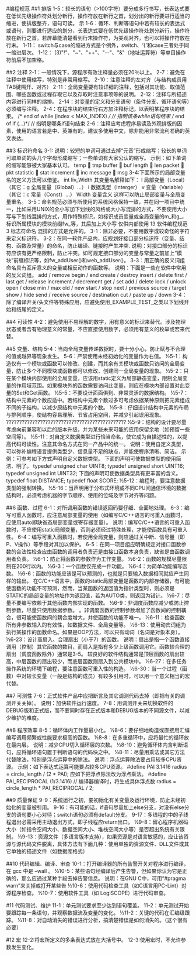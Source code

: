 #编程规范
##1 排版
1-5：较长的语句（>100字符）要分成多行书写，长表达式要在低优先级操作符处划分新行，操作符放在新行之首，划分出的新行要进行适当的缩进，使排版整齐，语句可读。
示
1-6：循环、判断等语句中若有较长的表达式或语句，则要进行适应的划分，长表达式要在低优先级操作符处划分新行，操作符放在新行之首。若屏幕能清楚看到行末操作符，为美观对齐，也可以将操作符放在行末。
1-11： switch与case的缩进方式是个例外，switch、‘{’和case三者处于同一缩进层次。
1-12： (3)"!"、"~"、"++"、"--"、"&"（地址运算符）等单目操作符前后不加空格。

##2 注释
2-1：一般情况下，源程序有效注释量必须在20％以上。
2-7：避免在注释中使用缩写，特别是非常用缩写。
2-10：注意注释的左对齐（与结构成员用TAB键隔开、对齐）
2-11：全局变量要有较详细的注释，包括对其功能、取值范围、哪些函数或过程存取它以及存取时注意事项等的说明。
2-12：注释与所描述内容进行同样的缩排。
2-14：对变量的定义和分支语句（条件分支、循环语句等）必须编写注释。
2-4：在程序块的结束行右方加注释标记，以表明某程序块的结束。
/* end of while (index < MAX_INDEX) */ // 指明该条while语句结束
 /* end of if (...)*/ // 指明是哪条if语句结束
2-6：注释应考虑程序易读及外观排版的因素，使用的语言若是中、英兼有的，建议多使用中文，除非能用非常流利准确的英文表达。

##3 标识符命名
3-1: 说明：较短的单词可通过去掉“元音”形成缩写；较长的单词可取单词的头几个字母形成缩写；一些单词有大家公认的缩写。
示例：如下单词的缩写能够被大家基本认可。
temp 􀃆 tmp
buffer 􀃆 buf
length 􀃆 len
packet 􀃆 pkt
statistic 􀃆 stat
increment 􀃆 inc
message 􀃆 msg
3-4:下面所示的局部变量名的定义方法可以借鉴。
int liv_Width
其变量名解释如下：
l 局部变量（Local） （其它：g 全局变量（Global）...）
i 数据类型（Interger）
v 变量（Variable） （其它：c 常量（Const）...）
Width 变量含义
这样可以防止局部变量与全局变量重名。
3-5：命名规范必须与所使用的系统风格保持一致，并在同一项目中统一，比如采用UNIX的全小写加下划线的风格或大小写混排的方式，不要使用大小写与下划线混排的方式，用作特殊标识，如标识成员变量或全局变量的m_和g_，标识所属模块的模块前缀fw_等，其后加上大小写
仅供内部使用 13
软件编程规范 3 标志符命名
混排的方式是允许的。
3-1：除非必要，不要用数字或较奇怪的字符来定义标识符。
3-2：在同一软件产品内，应规划好接口部分标识符（变量、结构、函数及常量）的命名，防止编译、链接时产生冲突.
说明：对接口部分的标识符应该有更严格限制，防止冲突。如可规定接口部分的变量与常量之前加上“模块”前缀标识等，如fw_addUser()和web_addUser()。
3-3：用正确的反义词组命名具有互斥意义的变量或相反动作的函数等。
说明：下面是一些在软件中常用的反义词组。
add / remove begin / end create / destroy
insert / delete first / last get / release
increment / decrement get / set
add / delete lock / unlock open / close
min / max old / new start / stop
next / previous source / target show / hide
send / receive source / destination
cut / paste up / down
3-4：除了编译开关/头文件等特殊应用，应避免使用_EXAMPLE_TEST_之类以下划线开始和结尾的定义。

##4 可读性
4-2：避免使用不易理解的数字，用有意义的标识来替代。涉及物理状态或者含有物理意义的常量，不应直接使用数字，必须用有意义的枚举或宏来代替。

##5 变量、结构
5-4：当向全局变量传递数据时，要十分小心，防止赋与不合理的值或越界等现象发生。
5-6：严禁使用未经初始化的变量作为右值。
½5-1：构造仅有一个模块或函数可以修改、创建，而其余有关模块或函数只访问的全局变量，防止多个不同模块或函数都可以修改、创建同一全局变量的现象。
½5-2：只在某个模块内部使用的全局变量，应该用static定义为局部静态变量，限制全局变量的作用域范围。如果模块外的函数需要访问此变量，则应在模块内部设置对此变量的Set和Get函数。
½5-5：不要设计面面俱到、非常灵活的数据结构。
½5-7：结构中元素的个数应适中。若结构中元素个数过多可考虑依据某种原则把元素组成不同的子结构，以减少原结构中元素的个数。
½5-8：仔细设计结构中元素的布局与排列顺序，使结构容易理解、节省占用空间，并减少引起误用现象。
??????????????????????????????????????????????
½5-9：结构的设计要尽量考虑向前兼容和以后的版本升级，并为某些未来可能的应用保留余地（如预留一些空间等）。
½5-11：对自定义数据类型进行恰当命名，使它成为自描述性的，以提高代码可读性。注意其命名方式在同一产品中的统一。
说明：使用自定义类型，可以弥补编程语言提供类型少、信息量不足的缺点，并能使程序清晰、简洁。
示例：可参考如下方式声明自定义数据类型。
下面的声明可使数据类型的使用简洁、明了。
typedef unsigned char UINT8;
typedef unsigned short UINT16;
typedef unsigned int UINT32;
下面的声明可使数据类型具有更丰富的含义。
typedef float DISTANCE;
typedef float SCORE;
½5-12：编程时，要注意数据类型的强制转换。
½5-16：当声明用于分布式环境或不同CPU间通信环境的数据结构时，必须考虑机器的字节顺序、使用的位域及字节对齐等问题。

##6 函数、过程
6-1：对所调用函数的错误返回码要仔细、全面地处理。
6-3：编写可重入函数时，应注意局部变量的使用（如编写C/C++语言的可重入函数时，应使用auto即缺省态局部变量或寄存器变量）。
说明：编写C/C++语言的可重入函数时，不应使用static局部变量，否则必须经过特殊处理，才能使函数具有可重入性。
6-4：编写可重入函数时，若使用全局变量，则应通过关中断、信号量（即P、V操作）等手段对其加以保护。
6-5：在同一项目组应明确规定对接口函数参数的合法性检查应由函数的调用者负责还是由接口函数本身负责，缺省是由函数调用者负责。
½6-1：防止将函数的参数作为工作变量。
½6-2：函数的规模尽量限制在200行以内。
½6-3：一个函数仅完成一件功能。
½6-4：为简单功能编写函数。
½6-6：函数的功能应该是可以预测的，也就是只要输入数据相同就应产生同样的输出。
在C/C++语言中，函数的static局部变量是函数的内部存储器，有可能使函数的功能不可预测，然而，当某函数的返回值为指针类型时，则必须是STATIC的局部变量的地址作为返回值，若为AUTO类，则返回为错针。
½6-7：尽量不要编写依赖于其他函数内部实现的函数。
½6-9：非调度函数应减少或防止控制参数，尽量只使用数据参数。
。非调度函数的控制参数增加了函数间的控制耦合，很可能使函数间的耦合度增大，并使函数的功能不唯一。
½6-11：检查函数所有非参数输入的有效性，如数据文件、全局变量等。
½6-13：使用动宾词组为执行某操作的函数命名。如果是OOP方法，可以只有动词（名词是对象本身）。
½6-23：设计高扇入、合理扇出（小于7）的函数。
说明：扇出是指一个函数直接调用（控制）其它函数的数目，而扇入是指有多少上级函数调用它。函数较合理的扇出（调度函数除外）通常是3-5。
较良好的软件结构通常是顶层函数的扇出较高，中层函数的扇出较少，而底层函数则扇入到公共模块中。
½6-27：在多任务操作系统的环境下编程，要注意函数可重入性的构造。
½6-30：当一个过程（函数）中对较长变量（一般是结构的成员）有较多引用时，可以用一个意义相当的宏代替。

##7 可测性
7-6：正式软件产品中应把断言及其它调测代码去掉（即把有关的调测开关关掉）。
说明：加快软件运行速度。
7-8：用调测开关来切换软件的DEBUG版和正式版，而不要同时存在正式版本和DEBUG版本的不同源文件，以减少维护的难度。

##8 程序效率
8-5：循环体内工作量最小化。
½8-6：要仔细地构造或直接用汇编编写调用频繁或性能要求极高的函数。
½8-8：在多重循环中，应将最忙的循环放在最内层。
说明：减少CPU切入循环层的次数。
½8-10：避免循环体内含判断语句，应将循环语句置于判断语句的代码块之中。
½8-11：尽量用乘法或其它方法代替除法，特别是浮点运算中的除法。
说明：浮点运算除法要占用较多CPU资源。
示例：如下表达式运算可能要占较多CPU资源。
#define PAI 3.1416
radius = circle_length / (2 * PAI);
应如下把浮点除法改为浮点乘法。
#define PAI_RECIPROCAL (1/3.1416) // 编译器编译时，将生成具体浮点数
radius = circle_length * PAI_RECIPROCAL / 2;

##9 质量保证
9-9：系统运行之初，要初始化有关变量及运行环境，防止未经初始化的变量被引用。
9-16：有可能的话，if语句尽量加上else分支，对没有else分支的语句要小心对待；switch语句必须有default分支。
9-17：多线程的中的子线程退出必需采用主动退出方式，即子线程应return出口。
½9-8：留心程序机器码大小（如指令空间大小、数据空间大小、堆栈空间大小等）是否超出系统有关限制。
½9-13：资源文件（多语言版本支持），如果资源是对语言敏感的，应让该资源与源代码文件脱离，具体方法有下面几种：使用单独的资源文件、DLL文件或其它单独的描述文件（如数据库格式）

##10 代码编辑、编译、审查
10-1：打开编译器的所有告警开关对程序进行编译，在 gcc 中是 –wall 。
½10-5：某些语句经编译后产生告警，但如果你认为它是正确的，那么应通过某种手段去掉告警信息。
说明：在GNU C中，可用“#pragma warn”来关掉或打开某些告
½10-6：使用代码检查工具（如C语言用PC-Lint）对源程序检查。
½10-7：使用软件工具（如 LogiSCOPE）进行代码审查。

#11 代码测试、维护
11-1：单元测试要求至少达到语句覆盖。
11-2：单元测试开始要跟踪每一条语句，并观察数据流及变量的变化。
½11-2：关键的代码在汇编级跟踪。
½11-8：对自动消失的错误进行分析，搞清楚错误是如何消失的。（这个很有必要）

#12 宏
12-2:将宏所定义的多条表达式放在大括号中。
12-3:使用宏时，不允许参数发生变化。